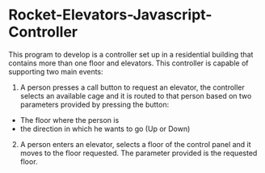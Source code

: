 # Rocket-Elevators-Javascript-Controller
This program to develop is a controller set up in a residential building that contains more than one floor and elevators. This controller is capable of supporting two main events:

1. A person presses a call button to request an elevator, the controller selects an available cage and it is routed to that person based on two parameters provided by pressing the button:
  * The floor where the person is
  * the direction in which he wants to go (Up or Down)

2. A person enters an elevator, selects a floor of the control panel and it moves to the floor requested. The parameter provided is the requested floor.

